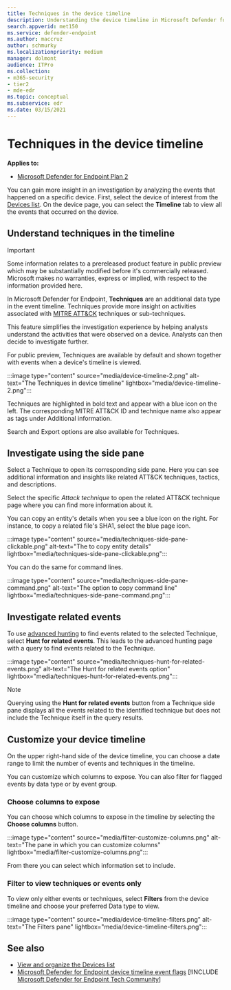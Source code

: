 ```yaml
---
title: Techniques in the device timeline
description: Understanding the device timeline in Microsoft Defender for Endpoint
search.appverid: met150
ms.service: defender-endpoint
ms.author: maccruz
author: schmurky
ms.localizationpriority: medium
manager: dolmont
audience: ITPro
ms.collection: 
- m365-security
- tier2
- mde-edr
ms.topic: conceptual
ms.subservice: edr
ms.date: 03/15/2021
---
```


# Techniques in the device timeline

**Applies to:**
- [Microsoft Defender for Endpoint Plan 2](https://go.microsoft.com/fwlink/?linkid=2154037)

You can gain more insight in an investigation by analyzing the events that happened on a specific device. First, select the device of interest from the [Devices list](machines-view-overview.md). On the device page, you can select the **Timeline** tab to view all the events that occurred on the device.

## Understand techniques in the timeline

> [!IMPORTANT]
> Some information relates to a prereleased product feature in public preview which may be substantially modified before it's commercially released. Microsoft makes no warranties, express or implied, with respect to the information provided here.

In Microsoft Defender for Endpoint, **Techniques** are an additional data type in the event timeline. Techniques provide more insight on activities associated with [MITRE ATT&CK](https://attack.mitre.org/) techniques or sub-techniques.

This feature simplifies the investigation experience by helping analysts understand the activities that were observed on a device. Analysts can then decide to investigate further.

For public preview, Techniques are available by default and shown together with events when a device's timeline is viewed.

:::image type="content" source="media/device-timeline-2.png" alt-text="The Techniques in device timeline" lightbox="media/device-timeline-2.png":::

Techniques are highlighted in bold text and appear with a blue icon on the left. The corresponding MITRE ATT&CK ID and technique name also appear as tags under Additional information.

Search and Export options are also available for Techniques.

## Investigate using the side pane

Select a Technique to open its corresponding side pane. Here you can see additional information and insights like related ATT&CK techniques, tactics, and descriptions.

Select the specific *Attack technique* to open the related ATT&CK technique page where you can find more information about it.

You can copy an entity's details when you see a blue icon on the right. For instance, to copy a related file's SHA1, select the blue page icon.

:::image type="content" source="media/techniques-side-pane-clickable.png" alt-text="The to copy entity details" lightbox="media/techniques-side-pane-clickable.png":::

You can do the same for command lines.

:::image type="content" source="media/techniques-side-pane-command.png" alt-text="The option to copy command line" lightbox="media/techniques-side-pane-command.png":::

## Investigate related events

To use [advanced hunting](advanced-hunting-overview.md) to find events related to the selected Technique, select **Hunt for related events**. This leads to the advanced hunting page with a query to find events related to the Technique.

:::image type="content" source="media/techniques-hunt-for-related-events.png" alt-text="The Hunt for related events option" lightbox="media/techniques-hunt-for-related-events.png":::

> [!NOTE]
> Querying using the **Hunt for related events** button from a Technique side pane displays all the events related to the identified technique but does not include the Technique itself in the query results.

## Customize your device timeline

On the upper right-hand side of the device timeline, you can choose a date range to limit the number of events and techniques in the timeline.

You can customize which columns to expose. You can also filter for flagged events by data type or by event group.

### Choose columns to expose

You can choose which columns to expose in the timeline by selecting the **Choose columns** button.

:::image type="content" source="media/filter-customize-columns.png" alt-text="The pane in which you can customize columns" lightbox="media/filter-customize-columns.png":::


From there you can select which information set to include.

### Filter to view techniques or events only

To view only either events or techniques, select **Filters** from the device timeline and choose your preferred Data type to view.

:::image type="content" source="media/device-timeline-filters.png" alt-text="The Filters pane" lightbox="media/device-timeline-filters.png":::

## See also

- [View and organize the Devices list](machines-view-overview.md)
- [Microsoft Defender for Endpoint device timeline event flags](device-timeline-event-flag.md)
[!INCLUDE [Microsoft Defender for Endpoint Tech Community](../includes/defender-mde-techcommunity.md)]
